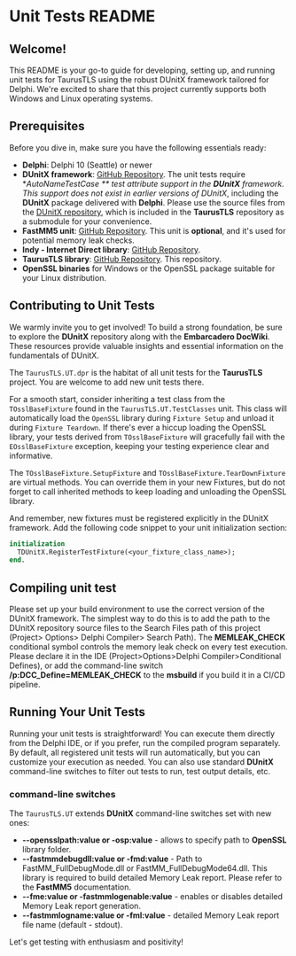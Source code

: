 # Unit Tests README

## Welcome!

This README is your go-to guide for developing, setting up, and running unit tests for TaurusTLS using the robust DUnitX framework tailored for Delphi. We're excited to share that this project currently supports both Windows and Linux operating systems.

## Prerequisites

Before you dive in, make sure you have the following essentials ready:

- **Delphi**: Delphi 10 (Seattle) or newer
- **DUnitX framework**: [GitHub Repository](https://github.com/VSoftTechnologies/DUnitX).
The unit tests require **AutoNameTestCase ** test attribute support in the **DUnitX** framework. This support does not exist in earlier versions of *DUnitX**, including the **DUnitX** package delivered with **Delphi**. Please use the source files from the [DUnitX repository](https://github.com/VSoftTechnologies/DUnitX.git), which is included in the **TaurusTLS** repository as a submodule for your convenience.
- **FastMM5 unit**: [GitHub Repository](https://github.com/pleriche/FastMM5). This unit is __optional__, and it's used for potential memory leak checks.
- **Indy - Internet Direct library**: [GitHub Repository](https://github.com/IndySockets/Indy).
- **TaurusTLS library**: [GitHub Repository](https://github.com/JPeterMugaas/TaurusTLS). This repository.
- **OpenSSL binaries** for Windows or the OpenSSL package suitable for your Linux distribution.

## Contributing to Unit Tests

We warmly invite you to get involved! To build a strong foundation, be sure to explore the **DUnitX** repository along with the **Embarcadero DocWiki**. These resources provide valuable insights and essential information on the fundamentals of DUnitX.

The `TaurusTLS.UT.dpr` is the habitat of all unit tests for the **TaurusTLS**  project. You are welcome to add new unit tests there.

For a smooth start, consider inheriting a test class from the `TOsslBaseFixture` found in the `TaurusTLS.UT.TestClasses` unit. This class will automatically load the `OpenSSL` library during `Fixture Setup` and unload it during `Fixture Teardown`. If there's ever a hiccup loading the OpenSSL library, your tests derived from `TOsslBaseFixture` will gracefully fail with the `EOsslBaseFixture` exception, keeping your testing experience clear and informative.

The `TOsslBaseFixture.SetupFixture` and `TOsslBaseFixture.TearDownFixture` are virtual methods. You can override them in your new Fixtures, but do not forget to call inherited methods to keep loading and unloading the OpenSSL library.

And remember, new fixtures must be registered explicitly in the DUnitX framework. Add the following code snippet to your unit initialization section:

```pascal
initialization
  TDUnitX.RegisterTestFixture(<your_fixture_class_name>);
end.
```
## Compiling unit test
Please set up your build environment to use the correct version of the DUnitX framework. The simplest way to do this is to add the path to the DUnitX repository source files to the Search Files path of this project (Project> Options> Delphi Compiler> Search Path).
The **MEMLEAK_CHECK** conditional symbol controls the memory leak check on every test execution. Please declare it in the IDE (Project>Options>Delphi Compiler>Conditional Defines), or add the command-line switch **/p:DCC_Define=MEMLEAK_CHECK** to the **msbuild** if you build it in a CI/CD pipeline.

## Running Your Unit Tests

Running your unit tests is straightforward! You can execute them directly from the Delphi IDE, or if you prefer, run the compiled program separately. By default, all registered unit tests will run automatically, but you can customize your execution as needed. You can also use standard **DUnitX** command-line switches to filter out tests to run, test output details, etc.

### command-line switches
The `TaurusTLS.UT` extends **DUnitX** command-line switches set with new ones:
- **--opensslpath:value or -osp:value** - allows to specify path to **OpenSSL** library folder.
- **--fastmmdebugdll:value or -fmd:value** - Path to FastMM_FullDebugMode.dll or FastMM_FullDebugMode64.dll. This library is required to build detailed Memory Leak report. Please refer to the **FastMM5** documentation.
- **--fme:value or -fastmmlogenable:value** - enables or disables detailed Memory Leak report generation.
- **--fastmmlogname:value or -fml:value** - detailed Memory Leak report file name (default - stdout).

Let's get testing with enthusiasm and positivity!

